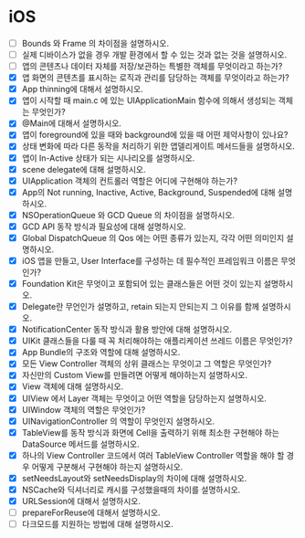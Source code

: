 # iOS



- [ ] Bounds 와 Frame 의 차이점을 설명하시오.
- [ ]  실제 디바이스가 없을 경우 개발 환경에서 할 수 있는 것과 없는 것을 설명하시오.
- [ ]  앱의 콘텐츠나 데이터 자체를 저장/보관하는 특별한 객체를 무엇이라고 하는가?
- [x]  앱 화면의 콘텐츠를 표시하는 로직과 관리를 담당하는 객체를 무엇이라고 하는가?
- [x]  App thinning에 대해서 설명하시오.
- [x]  앱이 시작할 때 main.c 에 있는 UIApplicationMain 함수에 의해서 생성되는 객체는 무엇인가?
- [x]  @Main에 대해서 설명하시오.
- [x]  앱이 foreground에 있을 때와 background에 있을 때 어떤 제약사항이 있나요?
- [x]  상태 변화에 따라 다른 동작을 처리하기 위한 앱델리게이트 메서드들을 설명하시오.
- [x]  앱이 In-Active 상태가 되는 시나리오를 설명하시오.
- [x]  scene delegate에 대해 설명하시오.
- [x]  UIApplication 객체의 컨트롤러 역할은 어디에 구현해야 하는가?
- [x]  App의 Not running, Inactive, Active, Background, Suspended에 대해 설명하시오.
- [x]  NSOperationQueue 와 GCD Queue 의 차이점을 설명하시오.
- [x]  GCD API 동작 방식과 필요성에 대해 설명하시오.
- [x]  Global DispatchQueue 의 Qos 에는 어떤 종류가 있는지, 각각 어떤 의미인지 설명하시오.
- [x]  iOS 앱을 만들고, User Interface를 구성하는 데 필수적인 프레임워크 이름은 무엇인가?
- [x]  Foundation Kit은 무엇이고 포함되어 있는 클래스들은 어떤 것이 있는지 설명하시오.
- [x]  Delegate란 무언인가 설명하고, retain 되는지 안되는지 그 이유를 함께 설명하시오.
- [x]  NotificationCenter 동작 방식과 활용 방안에 대해 설명하시오.
- [x]  UIKit 클래스들을 다룰 때 꼭 처리해야하는 애플리케이션 쓰레드 이름은 무엇인가?
- [x]  App Bundle의 구조와 역할에 대해 설명하시오.
- [x]  모든 View Controller 객체의 상위 클래스는 무엇이고 그 역할은 무엇인가?
- [x]  자신만의 Custom View를 만들려면 어떻게 해야하는지 설명하시오.
- [x]  View 객체에 대해 설명하시오.
- [x]  UIView 에서 Layer 객체는 무엇이고 어떤 역할을 담당하는지 설명하시오.
- [x]  UIWindow 객체의 역할은 무엇인가?
- [x]  UINavigationController 의 역할이 무엇인지 설명하시오.
- [x]  TableView를 동작 방식과 화면에 Cell을 출력하기 위해 최소한 구현해야 하는 DataSource 메서드를 설명하시오.
- [x]  하나의 View Controller 코드에서 여러 TableView Controller 역할을 해야 할 경우 어떻게 구분해서 구현해야 하는지 설명하시오.
- [x]  setNeedsLayout와 setNeedsDisplay의 차이에 대해 설명하시오.
- [x]  NSCache와 딕셔너리로 캐시를 구성했을때의 차이를 설명하시오.
- [x]  URLSession에 대해서 설명하시오.
- [ ]  prepareForReuse에 대해서 설명하시오.
- [ ]  다크모드를 지원하는 방법에 대해 설명하시오.
